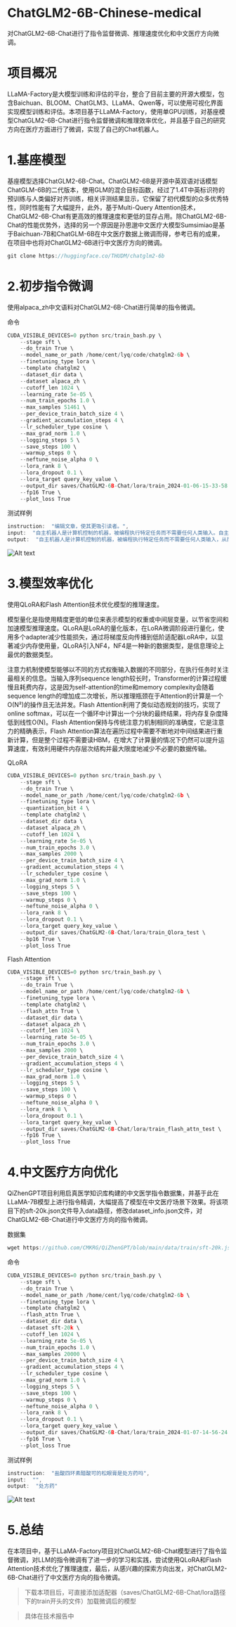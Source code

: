 # ChatGLM2-6B-Chinese-medical
对ChatGLM2-6B-Chat进行了指令监督微调、推理速度优化和中文医疗方向微调。

# 项目概况
LLaMA-Factory是大模型训练和评估的平台，整合了目前主要的开源大模型，包含Baichuan、BLOOM、ChatGLM3、LLaMA、Qwen等，可以使用可视化界面实现模型训练和评估。本项目基于LLaMA-Factory，使用单GPU训练，对基座模型ChatGLM2-6B-Chat进行指令监督微调和推理效率优化，并且基于自己的研究方向在医疗方面进行了微调，实现了自己的Chat机器人。

# 1.基座模型
基座模型选择ChatGLM2-6B-Chat。ChatGLM2-6B是开源中英双语对话模型ChatGLM-6B的二代版本，使用GLM的混合目标函数，经过了1.4T中英标识符的预训练与人类偏好对齐训练，相关评测结果显示，它保留了初代模型的众多优秀特性，同时性能有了大幅提升，此外，基于Multi-Query Attention技术，ChatGLM2-6B-Chat有更高效的推理速度和更低的显存占用。除ChatGLM2-6B-Chat的性能优势外，选择的另一个原因是孙思邈中文医疗大模型Sumsimiao是基于Baichuan-7B和ChatGLM-6B在中文医疗数据上微调而得，参考已有的成果，在项目中也将对ChatGLM2-6B进行中文医疗方向的微调。
```c
git clone https://huggingface.co/THUDM/chatglm2-6b
```

# 2.初步指令微调
使用alpaca_zh中文语料对ChatGLM2-6B-Chat进行简单的指令微调。

命令
```c
CUDA_VISIBLE_DEVICES=0 python src/train_bash.py \
    --stage sft \
    --do_train True \
    --model_name_or_path /home/cent/lyq/code/chatglm2-6b \
    --finetuning_type lora \
    --template chatglm2 \
    --dataset_dir data \
    --dataset alpaca_zh \
    --cutoff_len 1024 \
    --learning_rate 5e-05 \
    --num_train_epochs 1.0 \
    --max_samples 51461 \
    --per_device_train_batch_size 4 \
    --gradient_accumulation_steps 4 \
    --lr_scheduler_type cosine \
    --max_grad_norm 1.0 \
    --logging_steps 5 \
    --save_steps 100 \
    --warmup_steps 0 \
    --neftune_noise_alpha 0 \
    --lora_rank 8 \
    --lora_dropout 0.1 \
    --lora_target query_key_value \
    --output_dir saves/ChatGLM2-6B-Chat/lora/train_2024-01-06-15-33-58 \
    --fp16 True \
    --plot_loss True
```

测试样例
```c
instruction:  "编辑文章，使其更吸引读者。",
input:  "自主机器人是计算机控制的机器，被编程执行特定任务而不需要任何人类输入。自主机器人在各个行业中被越来越广泛地应用，从制造业到医疗保健再到安全。",
output:  "自主机器人是计算机控制的机器，被编程执行特定任务而不需要任何人类输入，从而实现了新的效率、精确度和可靠性水平。自主机器人在各个行业中被越来越广泛地应用，从制造业，它们可以使用精度和一致的质量组装复杂的组件，到医疗保健，可以协助进行医疗测试和处理，再到安全，可以监控大面积地区，保障人们和财产的安全。自主机器人还可以减少在危险或有害环境中的错误和增加安全，在工业流程的检查或维修期间等。由于其多样性，自主机器人将彻底改变我们工作方式的方式，使任务变得更加简单、快速，最终更加愉悦。"
```


![Alt text](loss1.png)

# 3.模型效率优化
使用QLoRA和Flash Attention技术优化模型的推理速度。

模型量化是指使用精度更低的单位来表示模型的权重或中间层变量，以节省空间和加速模型推理速度。QLoRA是LoRA的量化版本，在LoRA微调阶段进行量化，使用多个adapter减少性能损失，通过将梯度反向传播到低阶适配器LoRA中，以显著减少内存使用量，QLoRA引入NF4，NF4是一种新的数据类型，是信息理论上最优的数据类型。

注意力机制使模型能够以不同的方式权衡输入数据的不同部分，在执行任务时关注最相关的信息。当输入序列sequence length较长时，Transformer的计算过程缓慢且耗费内存，这是因为self-attention的time和memory complexity会随着sequence length的增加成二次增长，所以推理瓶颈在于Attention的计算是一个O(N²)的操作且无法并发。Flash Attention利用了类似动态规划的技巧，实现了online softmax，可以在一个循环中计算出一个分块的最终结果，将内存复杂度降低到线性O(N)。Flash Attention保持与传统注意力机制相同的准确度，它是注意力的精确表示，Flash Attention算法在遍历过程中需要不断地对中间结果进行重新计算，但是整个过程不需要读HBM，在增大了计算量的情况下仍然可以提升运算速度，有效利用硬件内存层次结构并最大限度地减少不必要的数据传输。

QLoRA
```c
CUDA_VISIBLE_DEVICES=0 python src/train_bash.py \
    --stage sft \
    --do_train True \
    --model_name_or_path /home/cent/lyq/code/chatglm2-6b \
    --finetuning_type lora \
    --quantization_bit 4 \
    --template chatglm2 \
    --dataset_dir data \
    --dataset alpaca_zh \
    --cutoff_len 1024 \
    --learning_rate 5e-05 \
    --num_train_epochs 3.0 \
    --max_samples 2000 \
    --per_device_train_batch_size 4 \
    --gradient_accumulation_steps 4 \
    --lr_scheduler_type cosine \
    --max_grad_norm 1.0 \
    --logging_steps 5 \
    --save_steps 100 \
    --warmup_steps 0 \
    --neftune_noise_alpha 0 \
    --lora_rank 8 \
    --lora_dropout 0.1 \
    --lora_target query_key_value \
    --output_dir saves/ChatGLM2-6B-Chat/lora/train_Qlora_test \
    --bp16 True \
    --plot_loss True 
```

Flash Attention
```c
CUDA_VISIBLE_DEVICES=0 python src/train_bash.py \
    --stage sft \
    --do_train True \
    --model_name_or_path /home/cent/lyq/code/chatglm2-6b \
    --finetuning_type lora \
    --template chatglm2 \
    --flash_attn True \
    --dataset_dir data \
    --dataset alpaca_zh \
    --cutoff_len 1024 \
    --learning_rate 5e-05 \
    --num_train_epochs 3.0 \
    --max_samples 2000 \
    --per_device_train_batch_size 4 \
    --gradient_accumulation_steps 4 \
    --lr_scheduler_type cosine \
    --max_grad_norm 1.0 \
    --logging_steps 5 \
    --save_steps 100 \
    --warmup_steps 0 \
    --neftune_noise_alpha 0 \
    --lora_rank 8 \
    --lora_dropout 0.1 \
    --lora_target query_key_value \
    --output_dir saves/ChatGLM2-6B-Chat/lora/train_flash_attn_test \
    --fp16 True \
    --plot_loss True
```

# 4.中文医疗方向优化
QiZhenGPT项目利用启真医学知识库构建的中文医学指令数据集，并基于此在LLaMA-7B模型上进行指令精调，大幅提高了模型在中文医疗场景下效果。将该项目下的sft-20k.json文件导入data路径，修改dataset_info.json文件，对ChatGLM2-6B-Chat进行中文医疗方向的指令微调。

数据集
```c
wget https://github.com/CMKRG/QiZhenGPT/blob/main/data/train/sft-20k.json
```

命令
```c
CUDA_VISIBLE_DEVICES=0 python src/train_bash.py \
    --stage sft \
    --do_train True \
    --model_name_or_path /home/cent/lyq/code/chatglm2-6b \
    --finetuning_type lora \
    --template chatglm2 \
    --flash_attn True \
    --dataset_dir data \
    --dataset sft-20k \
    --cutoff_len 1024 \
    --learning_rate 5e-05 \
    --num_train_epochs 1.0 \
    --max_samples 20000 \
    --per_device_train_batch_size 4 \
    --gradient_accumulation_steps 4 \
    --lr_scheduler_type cosine \
    --max_grad_norm 1.0 \
    --logging_steps 5 \
    --save_steps 100 \
    --warmup_steps 0 \
    --neftune_noise_alpha 0 \
    --lora_rank 8 \
    --lora_dropout 0.1 \
    --lora_target query_key_value \
    --output_dir saves/ChatGLM2-6B-Chat/lora/train_2024-01-07-14-56-24 \
    --fp16 True \
    --plot_loss True
```

测试样例
```c
instruction:  "盐酸四环素醋酸可的松眼膏是处方药吗",
input:  "",
output:  "处方药"
```


![Alt text](loss2.png)

# 5.总结
在本项目中，基于LLaMA-Factory项目对ChatGLM2-6B-Chat模型进行了指令监督微调，对LLM的指令微调有了进一步的学习和实践，尝试使用QLoRA和Flash Attention技术优化了推理速度，最后，从感兴趣的探索方向出发，对ChatGLM2-6B-Chat进行了中文医疗方向的指令微调。

>下载本项目后，可直接添加适配器（saves/ChatGLM2-6B-Chat/lora路径下的train开头的文件）加载微调后的模型

>具体在技术报告中



